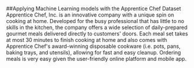 ##Applying Machine Learning models with the Apprentice Chef Dataset
Apprentice Chef, Inc. is an innovative company with a unique spin on cooking at home. Developed for the busy professional that has little to no skills in the kitchen, the company offers a wide selection of daily-prepared gourmet meals delivered directly to customers' doors. Each meal set takes at most 30 minutes to finish cooking at home and also comes with Apprentice Chef's award-winning disposable cookware (i.e. pots, pans, baking trays, and utensils), allowing for fast and easy cleanup. Ordering meals is very easy given the user-friendly online platform and mobile app.

